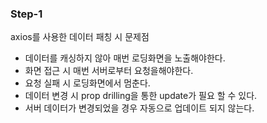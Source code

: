 ### Step-1
axios를 사용한 데이터 패칭 시 문제점
- 데이터를 캐싱하지 않아 매번 로딩화면을 노출해야한다.
- 화면 접근 시 매번 서버로부터 요청을해야한다.
- 요청 실패 시 로딩화면에서 멈춘다.
- 데이터 변경 시 prop drilling을 통한 update가 필요 할 수 있다.
- 서버 데이터가 변경되었을 경우 자동으로 업데이트 되지 않는다.
